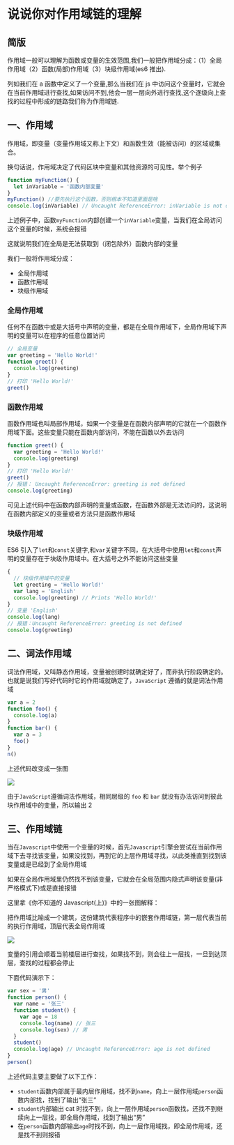 # 说说你对作用域链的理解

## 简版

作用域一般可以理解为函数或变量的生效范围,我们一般把作用域分成：（1）全局作用域（2）函数(局部)作用域（3）块级作用域(es6 推出).

列如我们在 a 函数中定义了一个变量,那么当我们在 js 中访问这个变量时，它就会在当前作用域进行查找,如果访问不到,他会一层一层向外进行查找,这个逐级向上查找的过程中形成的链路我们称为作用域链.

## 一、作用域

作用域，即变量（变量作用域又称上下文）和函数生效（能被访问）的区域或集合。

换句话说，作用域决定了代码区块中变量和其他资源的可见性。举个例子

```js
function myFunction() {
  let inVariable = '函数内部变量'
}
myFunction() //要先执行这个函数，否则根本不知道里面是啥
console.log(inVariable) // Uncaught ReferenceError: inVariable is not defined
```

上述例子中，函数`myFunction`内部创建一个`inVariable`变量，当我们在全局访问这个变量的时候，系统会报错

这就说明我们在全局是无法获取到（闭包除外）函数内部的变量

我们一般将作用域分成：

+   全局作用域
+   函数作用域
+   块级作用域

### 全局作用域

任何不在函数中或是大括号中声明的变量，都是在全局作用域下，全局作用域下声明的变量可以在程序的任意位置访问

```js
// 全局变量
var greeting = 'Hello World!'
function greet() {
  console.log(greeting)
}
// 打印 'Hello World!'
greet()
```

### 函数作用域

函数作用域也叫局部作用域，如果一个变量是在函数内部声明的它就在一个函数作用域下面。这些变量只能在函数内部访问，不能在函数以外去访问

```js
function greet() {
  var greeting = 'Hello World!'
  console.log(greeting)
}
// 打印 'Hello World!'
greet()
// 报错： Uncaught ReferenceError: greeting is not defined
console.log(greeting)
```

可见上述代码中在函数内部声明的变量或函数，在函数外部是无法访问的，这说明在函数内部定义的变量或者方法只是函数作用域

### 块级作用域

ES6 引入了`let`和`const`关键字,和`var`关键字不同，在大括号中使用`let`和`const`声明的变量存在于块级作用域中。在大括号之外不能访问这些变量

```js
{
  // 块级作用域中的变量
  let greeting = 'Hello World!'
  var lang = 'English'
  console.log(greeting) // Prints 'Hello World!'
}
// 变量 'English'
console.log(lang)
// 报错：Uncaught ReferenceError: greeting is not defined
console.log(greeting)
```

## 二、词法作用域

词法作用域，又叫静态作用域，变量被创建时就确定好了，而非执行阶段确定的。也就是说我们写好代码时它的作用域就确定了，`JavaScript` 遵循的就是词法作用域

```js
var a = 2
function foo() {
  console.log(a)
}
function bar() {
  var a = 3
  foo()
}
n()
```

上述代码改变成一张图

![](https://static.vue-js.com/29fab3d0-718f-11eb-85f6-6fac77c0c9b3.png)

由于`JavaScript`遵循词法作用域，相同层级的 `foo` 和 `bar` 就没有办法访问到彼此块作用域中的变量，所以输出 2

## 三、作用域链

当在`Javascript`中使用一个变量的时候，首先`Javascript`引擎会尝试在当前作用域下去寻找该变量，如果没找到，再到它的上层作用域寻找，以此类推直到找到该变量或是已经到了全局作用域

如果在全局作用域里仍然找不到该变量，它就会在全局范围内隐式声明该变量(非严格模式下)或是直接报错

这里拿《你不知道的 Javascript(上)》中的一张图解释：

把作用域比喻成一个建筑，这份建筑代表程序中的嵌套作用域链，第一层代表当前的执行作用域，顶层代表全局作用域

![](https://static.vue-js.com/33f9c100-718f-11eb-85f6-6fac77c0c9b3.png)

变量的引用会顺着当前楼层进行查找，如果找不到，则会往上一层找，一旦到达顶层，查找的过程都会停止

下面代码演示下：

```js
var sex = '男'
function person() {
  var name = '张三'
  function student() {
    var age = 18
    console.log(name) // 张三
    console.log(sex) // 男
  }
  student()
  console.log(age) // Uncaught ReferenceError: age is not defined
}
person()
```

上述代码主要主要做了以下工作：

+   `student`函数内部属于最内层作用域，找不到`name`，向上一层作用域`person`函数内部找，找到了输出“张三”
+   `student`内部输出 cat 时找不到，向上一层作用域`person`函数找，还找不到继续向上一层找，即全局作用域，找到了输出“男”
+   在`person`函数内部输出`age`时找不到，向上一层作用域找，即全局作用域，还是找不到则报错
